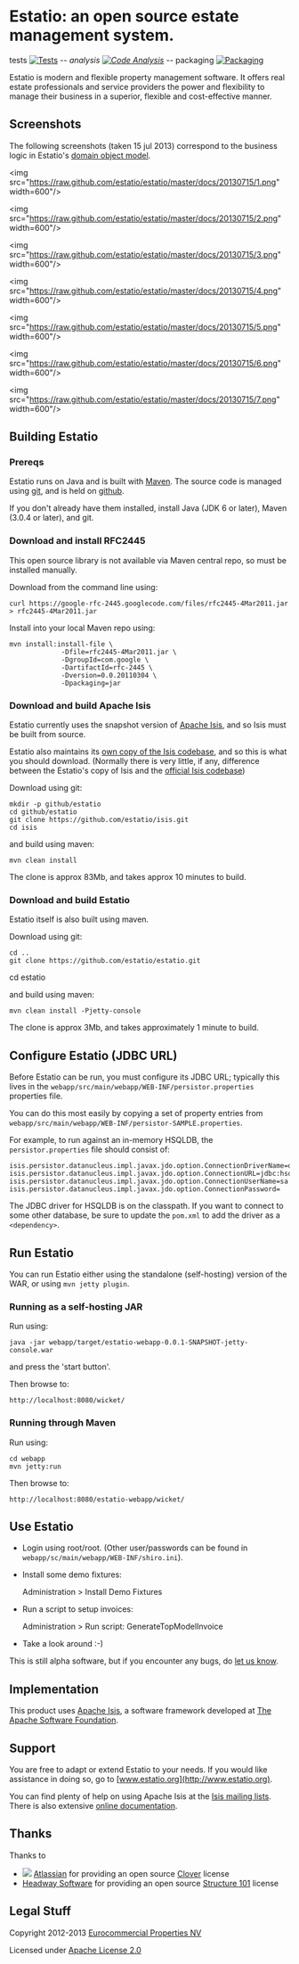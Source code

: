 Estatio: an open source estate management system.
=================================================


tests [![Tests](https://estatio.ci.cloudbees.com/job/github=estatio=estatio-01-tests/badge/icon)](https://estatio.ci.cloudbees.com/job/github=estatio=estatio-01-tests/) -*- analysis [![Code Analysis](https://estatio.ci.cloudbees.com/job/github=estatio=estatio-02-analysis/badge/icon)](https://estatio.ci.cloudbees.com/job/github=estatio=estatio-02-analysis/) -*- packaging [![Packaging](https://estatio.ci.cloudbees.com/job/github=estatio=estatio-03-packaging/badge/icon)](https://estatio.ci.cloudbees.com/job/github=estatio=estatio-03-package/)

Estatio is modern and flexible property management software. It offers real estate professionals and service providers the power and flexibility to manage their business in a superior, flexible and cost-effective manner.

## Screenshots ##

The following screenshots (taken 15 jul 2013) correspond to the business logic in Estatio's [domain object model](
https://github.com/estatio/estatio/tree/master/dom/src/main/java/org/estatio/dom).

<img src="https://raw.github.com/estatio/estatio/master/docs/20130715/1.png" width=600"/>

<img src="https://raw.github.com/estatio/estatio/master/docs/20130715/2.png" width=600"/>

<img src="https://raw.github.com/estatio/estatio/master/docs/20130715/3.png" width=600"/>

<img src="https://raw.github.com/estatio/estatio/master/docs/20130715/4.png" width=600"/>

<img src="https://raw.github.com/estatio/estatio/master/docs/20130715/5.png" width=600"/>

<img src="https://raw.github.com/estatio/estatio/master/docs/20130715/6.png" width=600"/>

<img src="https://raw.github.com/estatio/estatio/master/docs/20130715/7.png" width=600"/>


## Building Estatio ##

### Prereqs ###

Estatio runs on Java and is built with [Maven](http://maven.apache.org).  The source code is managed using [git](https://help.github.com/articles/set-up-git), and is held on [github](http://github.com).

If you don't already have them installed, install Java (JDK 6 or later), Maven (3.0.4 or later), and git.

### Download and install RFC2445 ###

This open source library is not available via Maven central repo, so must be installed manually.

Download from the command line using:

    curl https://google-rfc-2445.googlecode.com/files/rfc2445-4Mar2011.jar > rfc2445-4Mar2011.jar

Install into your local Maven repo using:

    mvn install:install-file \
                 -Dfile=rfc2445-4Mar2011.jar \
                 -DgroupId=com.google \
                 -DartifactId=rfc-2445 \
                 -Dversion=0.0.20110304 \
                 -Dpackaging=jar

### Download and build Apache Isis ###

Estatio currently uses the snapshot version of [Apache Isis](http://isis.apache.org), and so Isis must be built from source.

Estatio also maintains its [own copy of the Isis codebase](http://github.com/estatio/isis), and so this is what you should download.  (Normally there is very little, if any, difference between the Estatio's copy of Isis and the [official Isis codebase](http://github.com/apache/isis))

Download using git:

    mkdir -p github/estatio
    cd github/estatio
    git clone https://github.com/estatio/isis.git
    cd isis

and build using maven:

    mvn clean install

The clone is approx 83Mb, and takes approx 10 minutes to build.

### Download and build Estatio ###

Estatio itself is also built using maven.

Download using git:
 
    cd ..
    git clone https://github.com/estatio/estatio.git
   cd estatio

and build using maven:

    mvn clean install -Pjetty-console

The clone is approx 3Mb, and takes approximately 1 minute to build.

## Configure Estatio (JDBC URL) ##

Before Estatio can be run, you must configure its JDBC URL; typically this lives in the `webapp/src/main/webapp/WEB-INF/persistor.properties` properties file.

You can do this most easily by copying a set of property entries from `webapp/src/main/webapp/WEB-INF/persistor-SAMPLE.properties`.

For example, to run against an in-memory HSQLDB, the `persistor.properties` file should consist of:

    isis.persistor.datanucleus.impl.javax.jdo.option.ConnectionDriverName=org.hsqldb.jdbcDriver
    isis.persistor.datanucleus.impl.javax.jdo.option.ConnectionURL=jdbc:hsqldb:mem:test
    isis.persistor.datanucleus.impl.javax.jdo.option.ConnectionUserName=sa
    isis.persistor.datanucleus.impl.javax.jdo.option.ConnectionPassword=
 
The JDBC driver for HSQLDB is on the classpath.  If you want to connect to some other database, be sure to update the `pom.xml` to add the driver as a `<dependency>`.

## Run Estatio ##

You can run Estatio either using the standalone (self-hosting) version of the WAR, or using `mvn jetty plugin`.

### Running as a self-hosting JAR

Run using:

    java -jar webapp/target/estatio-webapp-0.0.1-SNAPSHOT-jetty-console.war

and press the 'start button'.

Then browse to:
 
    http://localhost:8080/wicket/

### Running through Maven

Run using:

    cd webapp
    mvn jetty:run

Then browse to:

    http://localhost:8080/estatio-webapp/wicket/

## Use Estatio ##

* Login using root/root.  (Other user/passwords can be found in `webapp/sc/main/webapp/WEB-INF/shiro.ini`).

* Install some demo fixtures:

    Administration > Install Demo Fixtures

* Run a script to setup invoices:

    Administration > Run script: GenerateTopModelInvoice

* Take a look around :-)

This is still alpha software, but if you encounter any bugs, do [let us know](https://github.com/estatio/estatio/blob/master/pom.xml#L52).

## Implementation

This product uses [Apache Isis](http://isis.apache.org), a software framework 
developed at [The Apache Software Foundation](http://www.apache.org/).

## Support

You are free to adapt or extend Estatio to your needs.  If you would like assistance in doing so, go to [www.estatio.org](http://www.estatio.org).

You can find plenty of help on using Apache Isis at the [Isis mailing lists](http://isis.apache.org/support.html).  There is also extensive [online documentation](http://isis.apache.org/documentation.html).

## Thanks

Thanks to

* <img src="https://raw.github.com/estatio/estatio/master/codequality/logoClover.png"/> [Atlassian](https://www.atlassian.com) for providing an open source [Clover](https://www.atlassian.com/software/clover/overview/) license 
* [Headway Software](http://structure101.com/contact/) for providing an open source [Structure 101](http://structure101.com/) license

## Legal Stuff ##

Copyright 2012-2013 [Eurocommercial Properties NV](http://www.eurocommercialproperties.com) 

Licensed under [Apache License 2.0](http://www.apache.org/licenses/LICENSE-2.0)

